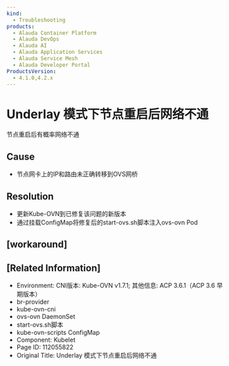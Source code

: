 ```yaml
---
kind:
  - Troubleshooting
products:
  - Alauda Container Platform
  - Alauda DevOps
  - Alauda AI
  - Alauda Application Services
  - Alauda Service Mesh
  - Alauda Developer Portal
ProductsVersion:
  - 4.1.0,4.2.x
---
```

<!-- A type of document that involves encountering a fault, diagnosing it, performing root cause analysis, and providing solutions. -->

# Underlay 模式下节点重启后网络不通

节点重启后有概率网络不通

## Cause
- 节点网卡上的IP和路由未正确转移到OVS网桥

## Resolution
- 更新Kube-OVN到已修复该问题的新版本
- 通过挂载ConfigMap将修复后的start-ovs.sh脚本注入ovs-ovn Pod

## [workaround]

## [Related Information]
- Environment: CNI版本: Kube-OVN v1.7.1; 其他信息: ACP 3.6.1（ACP 3.6 早期版本）
- br-provider
- kube-ovn-cni
- ovs-ovn DaemonSet
- start-ovs.sh脚本
- kube-ovn-scripts ConfigMap
- Component: Kubelet
- Page ID: 112055822
- Original Title: Underlay 模式下节点重启后网络不通
